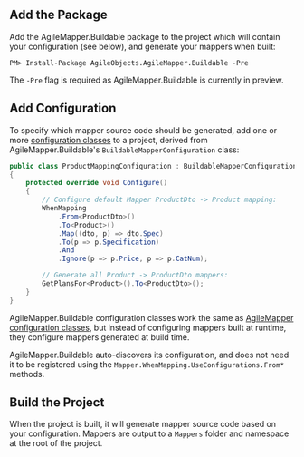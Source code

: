 ## Add the Package

Add the AgileMapper.Buildable package to the project which will contain your configuration (see
below), and generate your mappers when built:

```shell
PM> Install-Package AgileObjects.AgileMapper.Buildable -Pre
```
The `-Pre` flag is required as AgileMapper.Buildable is currently in preview.

## Add Configuration

To specify which mapper source code should be generated, add one or more 
[configuration classes](/configuration/Classes) to a project, derived from AgileMapper.Buildable's 
`BuildableMapperConfiguration` class:

```cs
public class ProductMappingConfiguration : BuildableMapperConfiguration
{
    protected override void Configure()
    {
        // Configure default Mapper ProductDto -> Product mapping:
        WhenMapping
            .From<ProductDto>()
            .To<Product>()
            .Map((dto, p) => dto.Spec)
            .To(p => p.Specification)
            .And
            .Ignore(p => p.Price, p => p.CatNum);

        // Generate all Product -> ProductDto mappers:
        GetPlansFor<Product>().To<ProductDto>();
    }
}
```

AgileMapper.Buildable configuration classes work the same as 
[AgileMapper configuration classes](/configuration/Classes), but instead of configuring mappers built
at runtime, they configure mappers generated at build time.

AgileMapper.Buildable auto-discovers its configuration, and does not need it to be registered using
the `Mapper.WhenMapping.UseConfigurations.From*` methods.

## Build the Project

When the project is built, it will generate mapper source code based on your configuration. Mappers
are output to a `Mappers` folder and namespace at the root of the project.